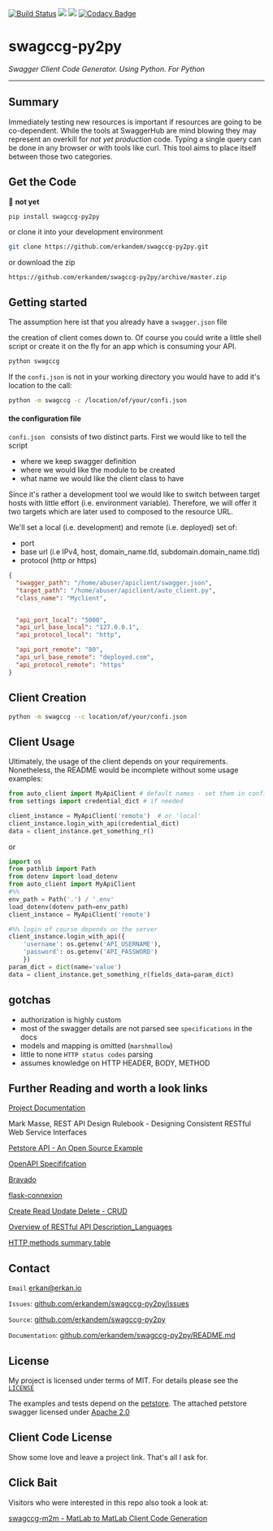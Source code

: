 [![Build Status](https://travis-ci.com/erkandem/swagccg-py2py.svg?token=EM8YQfR9wuLvQFQzBZ5o&branch=master)](https://travis-ci.com/erkandem/swagccg-py2py)
![](https://img.shields.io/badge/License-BSD-blue.svg)
![](https://img.shields.io/badge/Python-3.6%20%7C%203.7%20-blue.svg)
[![Codacy Badge](https://api.codacy.com/project/badge/Grade/0181315639494eda8504e5b5092dee73)](https://www.codacy.com?utm_source=github.com&amp;utm_medium=referral&amp;utm_content=erkandem/swagccg-py2py&amp;utm_campaign=Badge_Grade)

# swagccg-py2py
*Swagger Client Code Generator. Using Python. For Python*

------------------------------------------

## Summary

Immediately testing new resources is important if resources are going to be 
co-dependent. While the tools at SwaggerHub are mind blowing 
they may represent an overkill for *not yet production* code.
Typing a single query can be done in any browser or with tools like curl.
This tool aims to place itself between those two categories.


## Get the Code
🚨 **not yet**
```bash
pip install swagccg-py2py
```

or clone it into your development environment

```bash
git clone https://github.com/erkandem/swagccg-py2py.git
```

or download the zip
```
https://github.com/erkandem/swagccg-py2py/archive/master.zip
```

## Getting started

The assumption here ist that you already have a ``swagger.json`` file

the creation of client comes down to.
Of course you could write a little shell script or create it on the fly
for an app which is consuming your API.

```bash
python swagccg
```

If the ``confi.json`` is not in your working directory
you would have to add it's location to the call:
```bash
python -m swagccg -c /location/of/your/confi.json
```

#### the configuration file

``confi.json `` consists of two distinct parts. 
First we would like to tell the script 
 - where we keep swagger definition 
 - where we would like the module to be created
 - what name we would like the client class to have

Since it's rather a development tool we would like 
to switch between target hosts with little effort (i.e. environment variable).
Therefore, we will offer it two targets which are later used to composed to the 
resource URL.

We'll set a local (i.e. development) and remote (i.e. deployed) set of:
 - port 
 - base url (i.e IPv4, host, domain_name.tld, subdomain.domain_name.tld)
 - protocol (http or https)

```json
{
  "swagger_path": "/home/abuser/apiclient/swagger.json",
  "target_path": "/home/abuser/apiclient/auto_client.py",
  "class_name": "Myclient",


  "api_port_local": "5000",
  "api_url_base_local": "127.0.0.1",
  "api_protocol_local": "http",

  "api_port_remote": "80",
  "api_url_base_remote": "deployed.com",
  "api_protocol_remote": "https"
}
```
## Client Creation 

```bash
python -m swagccg --c location/of/your/confi.json
```


## Client Usage

Ultimately, the usage of the client depends on your requirements.
Nonetheless, the README would be incomplete without some usage examples:

```python
from auto_client import MyApiClient # default names - set them in confi.json
from settings import credential_dict # if needed

client_instance = MyApiClient('remote')  # or 'local' 
client_instance.login_with_api(credential_dict) 
data = client_instance.get_something_r() 
```

or

```python
import os
from pathlib import Path
from dotenv import load_dotenv
from auto_client import MyApiClient
#%%
env_path = Path('.') / '.env'
load_dotenv(dotenv_path=env_path)
client_instance = MyApiClient('remote')

#%% login of course depends on the server
client_instance.login_with_api({
    'username': os.getenv('API_USERNAME'),
    'password': os.getenv('API_PASSWORD')
    })
param_dict = dict(name='value')
data = client_instance.get_something_r(fields_data=param_dict)
```

## gotchas
 - authorization is highly custom
 - most of the swagger details are not parsed see ``specifications`` in the docs
 - models and mapping is omitted (``marshmallow``)
 - little to none ``HTTP status codes`` parsing
 - assumes knowledge on HTTP HEADER, BODY, METHOD

## Further Reading and worth a look links

[Project Documentation](https://erkandem.github.io/swagccg-py2py)

Mark Masse, REST API Design Rulebook - Designing Consistent RESTful Web Service Interfaces

[Petstore API - An Open Source Example](http://petstore.swagger.io)

[OpenAPI Specififcation](https://github.com/OAI/OpenAPI-Specification)

[Bravado](https://github.com/Yelp/bravado)

[flask-connexion](https://github.com/zalando/connexion)

[Create Read Update Delete - CRUD](https://en.wikipedia.org/wiki/Create,_read,_update_and_delete)

[Overview of RESTful API Description_Languages](https://en.wikipedia.org/wiki/Overview_of_RESTful_API_Description_Languages)

[HTTP methods summary table](https://en.wikipedia.org/wiki/Hypertext_Transfer_Protocol#Summary_table)


## Contact

``Email`` [erkan@erkan.io](mailto:erkan@erkan.io)

``Issues``: [github.com/erkandem/swagccg-py2py/issues](https://github.com/erkandem/swagccg-py2py/issues)

``Source``: [github.com/erkandem/swagccg-py2py](https://github.com/erkandem/swagccg-py2py)

``Documentation``: [github.com/erkandem/swagccg-py2py/README.md](https://erkandem.github.io/swagccg-py2py)

## License
My project is licensed under terms of MIT.
For details please see the [``LICENSE``](LICENSE)

The examples and tests depend on the [petstore](http://petstore.swagger.io).
The attached petstore swagger licensed under [Apache 2.0](http://www.apache.org/licenses/LICENSE-2.0.html)

## Client Code License
Show some love and leave a project link.
That's all I ask for.

## Click Bait
Visitors who were interested in this repo also took a look at:

[swagccg-m2m - MatLab to MatLab Client Code Generation](https://github.com/erkandem/swagccg-m2m)
